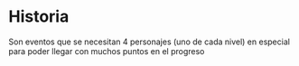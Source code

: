 # Historia

Son eventos que se necesitan 4 personajes (uno de cada nivel) en especial para poder llegar con muchos puntos en el progreso
